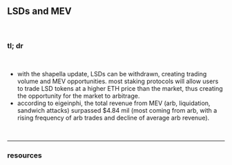 ## LSDs and MEV

<br>

### tl; dr

<br>

* with the shapella update, LSDs can be withdrawn, creating trading volume and MEV opportunities. most staking protocols will allow users to trade LSD tokens at a higher ETH price than the market, thus creating the opportunity for the market to arbitrage.
* according to eigeinphi, the total revenue from MEV (arb, liquidation, sandwich attacks) surpassed $4.84 mil (most coming from arb, with a rising frequency of arb trades and decline of average arb revenue).


<br>

---

### resources
